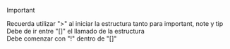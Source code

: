 > [!IMPORTANT]
> Recuerda utilizar ">" al iniciar la estructura tanto para important, note y tip <br>
> Debe de ir entre "[]" el llamado de la estructura <br>
> Debe comenzar con "!" dentro de "[]" <br>
